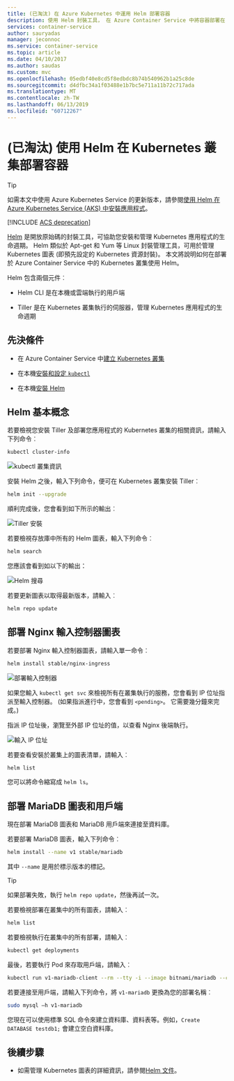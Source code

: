 ```yaml
---
title: (已淘汰) 在 Azure Kubernetes 中運用 Helm 部署容器
description: 使用 Helm 封裝工具， 在 Azure Container Service 中將容器部署在 Kubernetes 叢集
services: container-service
author: sauryadas
manager: jeconnoc
ms.service: container-service
ms.topic: article
ms.date: 04/10/2017
ms.author: saudas
ms.custom: mvc
ms.openlocfilehash: 05edbf40e8cd5f8edbdc8b74b540962b1a25c8de
ms.sourcegitcommit: d4dfbc34a1f03488e1b7bc5e711a11b72c717ada
ms.translationtype: MT
ms.contentlocale: zh-TW
ms.lasthandoff: 06/13/2019
ms.locfileid: "60712267"
---
```

# <a name="deprecated-use-helm-to-deploy-containers-on-a-kubernetes-cluster"></a>(已淘汰) 使用 Helm 在 Kubernetes 叢集部署容器

> [!TIP]
> 如需本文中使用 Azure Kubernetes Service 的更新版本，請參閱[使用 Helm 在 Azure Kubernetes Service (AKS) 中安裝應用程式](../../aks/kubernetes-helm.md)。

[!INCLUDE [ACS deprecation](../../../includes/container-service-kubernetes-deprecation.md)]

[Helm](https://github.com/kubernetes/helm/) 是開放原始碼的封裝工具，可協助您安裝和管理 Kubernetes 應用程式的生命週期。 Helm 類似於 Apt-get 和 Yum 等 Linux 封裝管理工具，可用於管理 Kubernetes 圖表 (即預先設定的 Kubernetes 資源封裝)。 本文將說明如何在部署於 Azure Container Service 中的 Kubernetes 叢集使用 Helm。

Helm 包含兩個元件︰ 
* Helm CLI  是在本機或雲端執行的用戶端  

* Tiller  是在 Kubernetes 叢集執行的伺服器，管理 Kubernetes 應用程式的生命週期 
 
## <a name="prerequisites"></a>先決條件

* 在 Azure Container Service 中[建立 Kubernetes 叢集](container-service-kubernetes-walkthrough.md)

* 在本機[安裝和設定 `kubectl`](../container-service-connect.md)

* 在本機[安裝 Helm](https://github.com/kubernetes/helm/blob/master/docs/install.md)

## <a name="helm-basics"></a>Helm 基本概念 

若要檢視您安裝 Tiller 及部署您應用程式的 Kubernetes 叢集的相關資訊，請輸入下列命令︰

```bash
kubectl cluster-info 
```
![kubectl 叢集資訊](./media/container-service-kubernetes-helm/clusterinfo.png)
 
安裝 Helm 之後，輸入下列命令，便可在 Kubernetes 叢集安裝 Tiller︰

```bash
helm init --upgrade
```
順利完成後，您會看到如下所示的輸出︰

![Tiller 安裝](./media/container-service-kubernetes-helm/tiller-install.png)
 
 
 
 
若要檢視存放庫中所有的 Helm 圖表，輸入下列命令︰

```bash 
helm search 
```

您應該會看到如以下的輸出：

![Helm 搜尋](./media/container-service-kubernetes-helm/helm-search.png)
 
若要更新圖表以取得最新版本，請輸入︰

```bash 
helm repo update 
```
## <a name="deploy-an-nginx-ingress-controller-chart"></a>部署 Nginx 輸入控制器圖表 
 
若要部署 Nginx 輸入控制器圖表，請輸入單一命令︰

```bash
helm install stable/nginx-ingress 
```
![部署輸入控制器](./media/container-service-kubernetes-helm/nginx-ingress.png)

如果您輸入 `kubectl get svc` 來檢視所有在叢集執行的服務，您會看到 IP 位址指派至輸入控制器。 (如果指派進行中，您會看到 `<pending>`。 它需要幾分鐘來完成。) 

指派 IP 位址後，瀏覽至外部 IP 位址的值，以查看 Nginx 後端執行。 
 
![輸入 IP 位址](./media/container-service-kubernetes-helm/ingress-ip-address.png)


若要查看安裝於叢集上的圖表清單，請輸入︰

```bash
helm list 
```

您可以將命令縮寫成 `helm ls`。
 
 
 
 
## <a name="deploy-a-mariadb-chart-and-client"></a>部署 MariaDB 圖表和用戶端

現在部署 MariaDB 圖表和 MariaDB 用戶端來連接至資料庫。

若要部署 MariaDB 圖表，輸入下列命令︰

```bash
helm install --name v1 stable/mariadb
```

其中 `--name` 是用於標示版本的標記。

> [!TIP]
> 如果部署失敗，執行 `helm repo update`，然後再試一次。
>
 
 
若要檢視部署在叢集中的所有圖表，請輸入︰

```bash 
helm list
```
 
若要檢視執行在叢集中的所有部署，請輸入︰

```bash
kubectl get deployments 
``` 
 
 
最後，若要執行 Pod 來存取用戶端，請輸入︰

```bash
kubectl run v1-mariadb-client --rm --tty -i --image bitnami/mariadb --command -- bash  
``` 
 
 
若要連接至用戶端，請輸入下列命令，將 `v1-mariadb` 更換為您的部署名稱︰

```bash
sudo mysql –h v1-mariadb
```
 
 
您現在可以使用標準 SQL 命令來建立資料庫、資料表等。例如，`Create DATABASE testdb1;` 會建立空白資料庫。 
 
 
 
## <a name="next-steps"></a>後續步驟

* 如需管理 Kubernetes 圖表的詳細資訊，請參閱[Helm 文件](https://github.com/kubernetes/helm/blob/master/docs/index.md)。 

